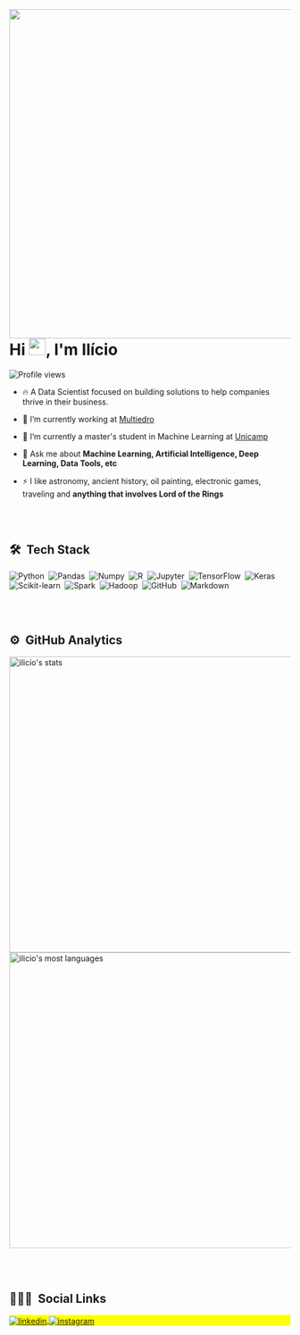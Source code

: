 
<img align="right" height="590em" src="https://raw.githubusercontent.com/gist/Ilicio/3a322712198b9a939787d11cc3cb436e/raw/1bd2510d2d6f4de4667d771a8c4e4f1309801153/ilicio-github-card.svg"/>
<h1 align="left">Hi <img src="https://raw.githubusercontent.com/kaueMarques/kaueMarques/master/hi.gif" width="30px">, I'm Ilício</h1>
<p align="left"> <img src="https://komarev.com/ghpvc/?username=ilicio&color=yellow" alt="Profile views" /> </p>

- 🔥 A Data Scientist focused on building solutions to help companies thrive in their business.

- 🔭 I’m currently working at [Multiedro](https://www.multiedro.com.br/)

- 🌱 I’m currently a master's student in Machine Learning at [Unicamp](https://www.unicamp.br/)

- 💬 Ask me about **Machine Learning, Artificial Intelligence, Deep Learning, Data Tools, etc**

- ⚡ I like astronomy, ancient history, oil painting, electronic games, traveling and **anything that involves Lord of the Rings**

<br><br>

## 🛠 &nbsp;Tech Stack

![Python](https://img.shields.io/badge/-Python-05122A?style=flat&logo=python)&nbsp;
![Pandas](https://img.shields.io/badge/-Pandas-05122A?style=flat&logo=pandas)&nbsp;
![Numpy](https://img.shields.io/badge/-Numpy-05122A?style=flat&logo=numpy)&nbsp;
![R](https://img.shields.io/badge/-R-05122A?style=flat&logo=r)&nbsp;
![Jupyter](https://img.shields.io/badge/-Jupyter-05122A?style=flat&logo=jupyter)&nbsp;
![TensorFlow](https://img.shields.io/badge/-TensorFlow-05122A?style=flat&logo=tensorflow)&nbsp;
![Keras](https://img.shields.io/badge/-Keras-05122A?style=flat&logo=keras)&nbsp;
![Scikit-learn](https://img.shields.io/badge/-Scikit_learn-05122A?style=flat&logo=scikit-learn)&nbsp;
![Spark](https://img.shields.io/badge/-Spark-05122A?style=flat&logo=apachespark)&nbsp;
![Hadoop](https://img.shields.io/badge/-Hadoop-05122A?style=flat&logo=apachehadoop)&nbsp;
![GitHub](https://img.shields.io/badge/-GitHub-05122A?style=flat&logo=github)&nbsp;
![Markdown](https://img.shields.io/badge/-Markdown-05122A?style=flat&logo=markdown)&nbsp;

<br><br>

## ⚙️ &nbsp;GitHub Analytics

<p align="left">
<img width="530em" src="https://github-readme-stats.vercel.app/api?username=ilicio&show_icons=true&theme=vision-friendly-dark" alt="ilicio's stats"/>
<img width="530em" src="https://github-readme-stats.vercel.app/api/top-langs/?username=ilicio&layout=compact&theme=vision-friendly-dark" alt="ilicio's most languages"/>
</p>

<br><br>

## 👨🏽‍🦲 &nbsp;Social Links

<p align="left" style="background:yellow">

<a href="https://linkedin.com/in/ilicio" target="_blank">
  <img align="center" src="https://img.shields.io/badge/-ilicio-05122A?style=flat&logo=linkedin" alt="linkedin"/>
</a>
<a href="https://instagram.com/iliciojr" target="_blank">
 <img align="center" src="https://img.shields.io/badge/-iliciojr-05122A?style=flat&logo=instagram" alt="instagram"/>
</a>

</p>

<!-- <img width="500em" src="https://github-readme-twitter-gazf.vercel.app/api?id=username&layout=wide&show_reply=off&show_retweet=off" /> -->

